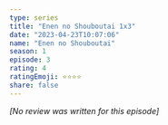 ```yaml
---
type: series
title: "Enen no Shouboutai 1x3"
date: "2023-04-23T10:07:06"
name: "Enen no Shouboutai"
season: 1
episode: 3
rating: 4
ratingEmoji: ⭐️⭐️⭐️⭐️
share: false
---
```


_[No review was written for this episode]_

